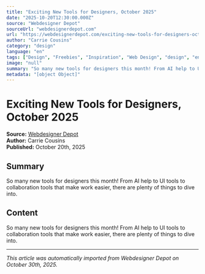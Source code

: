 ```yaml
---
title: "Exciting New Tools for Designers, October 2025"
date: "2025-10-20T12:30:00.000Z"
source: "Webdesigner Depot"
sourceUrl: "webdesignerdepot.com"
url: "https://webdesignerdepot.com/exciting-new-tools-for-designers-october-2025/"
author: "Carrie Cousins"
category: "design"
language: "en"
tags: ["Design", "Freebies", "Inspiration", "Web Design", "design", "english"]
image: "null"
summary: "So many new tools for designers this month! From AI help to UI tools to collaboration tools that make work easier, there are plenty of things to dive into."
metadata: "[object Object]"
---
```


# Exciting New Tools for Designers, October 2025

**Source:** [Webdesigner Depot](https://webdesignerdepot.com/exciting-new-tools-for-designers-october-2025/)  
**Author:** Carrie Cousins  
**Published:** October 20th, 2025  

## Summary

So many new tools for designers this month! From AI help to UI tools to collaboration tools that make work easier, there are plenty of things to dive into.

## Content

So many new tools for designers this month! From AI help to UI tools to collaboration tools that make work easier, there are plenty of things to dive into.

---

*This article was automatically imported from Webdesigner Depot on October 30th, 2025.*
